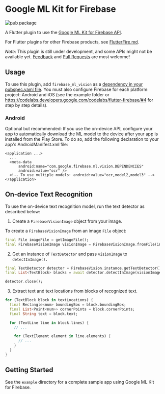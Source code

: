 # Google ML Kit for Firebase

[![pub package](https://img.shields.io/pub/v/firebase_ml_vision.svg)](https://pub.dartlang.org/packages/firebase_ml_vision)

A Flutter plugin to use the [Google ML Kit for Firebase API](https://firebase.google.com/docs/ml-kit/).

For Flutter plugins for other Firebase products, see [FlutterFire.md](https://github.com/flutter/plugins/blob/master/FlutterFire.md).

*Note*: This plugin is still under development, and some APIs might not be available yet. [Feedback](https://github.com/flutter/flutter/issues) and [Pull Requests](https://github.com/flutter/plugins/pulls) are most welcome!

## Usage

To use this plugin, add `firebase_ml_vision` as a [dependency in your pubspec.yaml file](https://flutter.io/platform-plugins/). You must also configure Firebase for each platform project: Android and iOS (see the example folder or https://codelabs.developers.google.com/codelabs/flutter-firebase/#4 for step by step details).

### Android
Optional but recommended: If you use the on-device API, configure your app to automatically download the ML model to the device after your app is installed from the Play Store. To do so, add the following declaration to your app's AndroidManifest.xml file:

```manifest
<application ...>
  ...
  <meta-data
      android:name="com.google.firebase.ml.vision.DEPENDENCIES"
      android:value="ocr" />
  <!-- To use multiple models: android:value="ocr,model2,model3" -->
</application>
```

## On-device Text Recognition

To use the on-device text recognition model, run the text detector as described below:

1. Create a `FirebaseVisionImage` object from your image.

To create a `FirebaseVisionImage` from an image `File` object:

```dart
final File imageFile = getImageFile();
final FirebaseVisionImage visionImage = FirebaseVisionImage.fromFile(imageFile);
```

2. Get an instance of `TextDetector` and pass `visionImage` to `detectInImage().`

```dart
final TextDetector detector = FirebaseVision.instance.getTextDetector();
final List<TextBlock> blocks = await detector.detectInImage(visionImage);

detector.close();
```

3. Extract text and text locations from blocks of recognized text.

```dart
for (TextBlock block in textLocations) {
  final Rectangle<num> boundingBox = block.boundingBox;
  final List<Point<num>> cornerPoints = block.cornerPoints;
  final String text = block.text;

  for (TextLine line in block.lines) {
    // ...

    for (TextElement element in line.elements) {
      // ...
    }
  }
}
```

## Getting Started

See the `example` directory for a complete sample app using Google ML Kit for Firebase.
